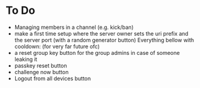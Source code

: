 # To Do

- Managing members in a channel (e.g. kick/ban)
- make a first time setup where the server owner sets the uri prefix and the server port (with a random generator button)
Everything bellow with cooldown: (for very far future ofc)
- a reset group key button for the group admins in case of someone leaking it
- passkey reset button
- challenge now button
- Logout from all devices button
